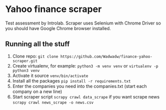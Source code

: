 # Yahoo finance scraper
Test assessment by Introlab. Scraper uses Selenium with Chrome Driver so you should have Google Chrome browser installed.
## Running all the stuff
1. Clone repo: `git clone https://github.com/Wadwadw/finance-yahoo-scraper.git`
2. Create virtualenv, for example: `python3 -m venv venv` or `virtualenv -p python3 venv`
3. Activate it source `venv/bin/activate`
4. Install all the packages `pip install -r requirements.txt`
5. Enter the companies you need into the companies.txt (start each company on a new line)
6. Start scraper script `scrapy crawl data_scrape` if you want scrape news `scrapy crawl news_scrape -o news.csv`
